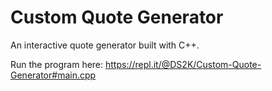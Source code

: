 # Custom Quote Generator
An interactive quote generator built with C++.

Run the program here: https://repl.it/@DS2K/Custom-Quote-Generator#main.cpp
